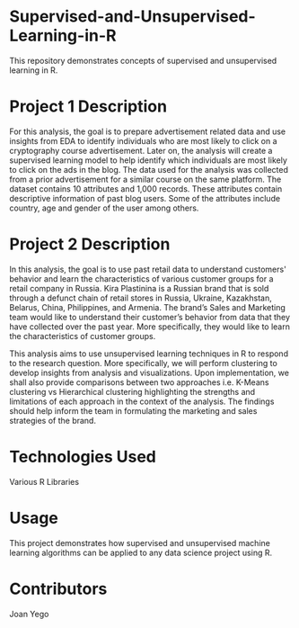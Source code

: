 # Supervised-and-Unsupervised-Learning-in-R

This repository demonstrates concepts of supervised and unsupervised learning in R.

# Project 1 Description

For this analysis, the goal is to prepare advertisement related data and use insights from EDA to identify individuals who are most likely to click on a cryptography course advertisement. Later on, the analysis will create a supervised learning model to help identify which individuals are most likely to click on the ads in the blog. The data used for the analysis was collected from a prior advertisement for a similar course on the same platform. The dataset contains 10 attributes and 1,000 records. These attributes contain descriptive information of past blog users. Some of the attributes include country, age and gender of the user among others.

# Project 2 Description

In this analysis, the goal is to use past retail data to understand customers' behavior and learn the characteristics of various customer groups for a retail company in Russia. Kira Plastinina is a Russian brand that is sold through a defunct chain of retail stores in Russia, Ukraine, Kazakhstan, Belarus, China, Philippines, and Armenia. The brand’s Sales and Marketing team would like to understand their customer’s behavior from data that they have collected over the past year. More specifically, they would like to learn the characteristics of customer groups.

This analysis aims to use unsupervised learning techniques in R to respond to the research question. More specifically, we will perform clustering to develop insights from analysis and visualizations. Upon implementation, we shall also provide comparisons between two approaches i.e. K-Means clustering vs Hierarchical clustering highlighting the strengths and limitations of each approach in the context of the analysis. The findings should help inform the team in formulating the marketing and sales strategies of the brand.

# Technologies Used

Various R Libraries

# Usage

This project demonstrates how supervised and unsupervised machine learning algorithms can be applied to any data science project using R.

# Contributors

Joan Yego
